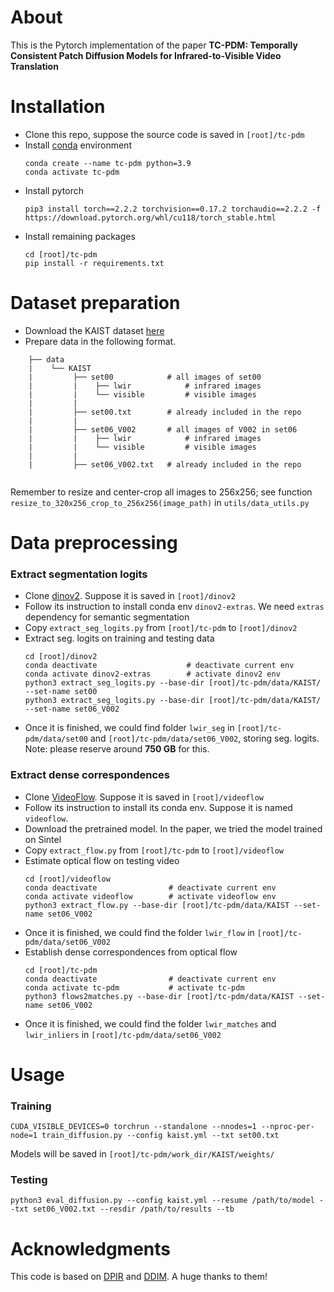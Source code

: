 # About
This is the Pytorch implementation of the paper **TC-PDM: Temporally Consistent Patch Diffusion Models for Infrared-to-Visible Video Translation**
# Installation
* Clone this repo, suppose the source code is saved in `[root]/tc-pdm`
* Install [conda](https://docs.conda.io/projects/conda/en/latest/user-guide/getting-started.html) environment
    ```
    conda create --name tc-pdm python=3.9
    conda activate tc-pdm
    ```
* Install pytorch
    ```
    pip3 install torch==2.2.2 torchvision==0.17.2 torchaudio==2.2.2 -f https://download.pytorch.org/whl/cu118/torch_stable.html
    ```
* Install remaining packages
    ```
    cd [root]/tc-pdm
    pip install -r requirements.txt
    ```

# Dataset preparation
- Download the KAIST dataset [here](https://soonminhwang.github.io/rgbt-ped-detection/)
- Prepare data in the following format. 
```
    ├── data
    |    └── KAIST
    |         ├── set00            # all images of set00
    |         |    ├── lwir            # infrared images
    |         |    └── visible         # visible images           
    |         |
    |         ├── set00.txt        # already included in the repo
    |         |
    |         ├── set06_V002       # all images of V002 in set06
    |         |    ├── lwir            # infrared images
    |         |    └── visible         # visible images         
    |         |
    |         ├── set06_V002.txt   # already included in the repo
    
```
Remember to resize and center-crop all images to 256x256; see function `resize_to_320x256_crop_to_256x256(image_path)` in `utils/data_utils.py`

# Data preprocessing
### Extract segmentation logits

* Clone [dinov2](https://github.com/facebookresearch/dinov2). Suppose it is saved in `[root]/dinov2`
* Follow its instruction to install conda env `dinov2-extras`. We need `extras` dependency for semantic segmentation
* Copy `extract_seg_logits.py` from `[root]/tc-pdm` to `[root]/dinov2`
* Extract seg. logits on training and testing data
    ```
    cd [root]/dinov2
    conda deactivate                    # deactivate current env
    conda activate dinov2-extras        # activate dinov2 env
    python3 extract_seg_logits.py --base-dir [root]/tc-pdm/data/KAIST/ --set-name set00
    python3 extract_seg_logits.py --base-dir [root]/tc-pdm/data/KAIST/ --set-name set06_V002
    ```
* Once it is finished, we could find folder `lwir_seg` in `[root]/tc-pdm/data/set00` and `[root]/tc-pdm/data/set06_V002`, storing seg. logits. Note: please reserve around **750 GB** for this.

### Extract dense correspondences
* Clone [VideoFlow](https://github.com/XiaoyuShi97/VideoFlow). Suppose it is saved in `[root]/videoflow`
* Follow its instruction to install its conda env. Suppose it is named `videoflow`.
* Download the pretrained model. In the paper, we tried the model trained on Sintel
* Copy `extract_flow.py` from `[root]/tc-pdm` to `[root]/videoflow`
* Estimate optical flow on testing video
    ```
    cd [root]/videoflow
    conda deactivate                # deactivate current env
    conda activate videoflow        # activate videoflow env
    python3 extract_flow.py --base-dir [root]/tc-pdm/data/KAIST --set-name set06_V002
    ```
* Once it is finished, we could find the folder `lwir_flow` in `[root]/tc-pdm/data/set06_V002`
* Establish dense correspondences from optical flow
    ```
    cd [root]/tc-pdm
    conda deactivate                # deactivate current env
    conda activate tc-pdm           # activate tc-pdm
    python3 flows2matches.py --base-dir [root]/tc-pdm/data/KAIST --set-name set06_V002
    ```
* Once it is finished, we could find the folder `lwir_matches` and `lwir_inliers` in `[root]/tc-pdm/data/set06_V002`

# Usage
### Training
```
CUDA_VISIBLE_DEVICES=0 torchrun --standalone --nnodes=1 --nproc-per-node=1 train_diffusion.py --config kaist.yml --txt set00.txt
```

Models will be saved in `[root]/tc-pdm/work_dir/KAIST/weights/`

### Testing
```
python3 eval_diffusion.py --config kaist.yml --resume /path/to/model --txt set06_V002.txt --resdir /path/to/results --tb
```

# Acknowledgments
This code is based on [DPIR](https://github.com/IGITUGraz/WeatherDiffusion) and [DDIM](https://github.com/ermongroup/ddim). A huge thanks to them!

